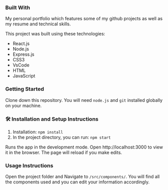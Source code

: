 ### Built With
My personal portfolio which features some of my github projects as well as my resume and technical skills.

This project was built using these technologies:

- React.js
- Node.js
- Express.js
- CSS3
- VsCode
- HTML
- JavaScript

### Getting Started
Clone down this repository. You will need `node.js` and `git` installed globally on your machine.

### 🛠 Installation and Setup Instructions
1. Installation: `npm install`
2. In the project directory, you can run: `npm start`

Runs the app in the development mode.
Open http://localhost:3000 to view it in the browser. The page will reload if you make edits.

### Usage Instructions

Open the project folder and Navigate to `/src/components/`.
You will find all the components used and you can edit your information accordingly.